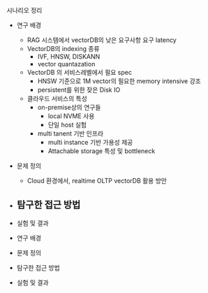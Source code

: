 
시나리오 정리

- 연구 배경
	- RAG 시스템에서 vectorDB의 낮은 요구사항 요구 latency  
	- VectorDB의 indexing 종류
		- IVF, HNSW, DISKANN
		- vector quantazation
	- VectorDB 의 서비스레벨에서 필요 spec
		- HNSW 기준으로 1M vector의 필요한 memory intensive 강조
		- persistent를 위한 잦은 Disk IO
	- 클라우드 서비스의 특성
		- on-premise상의 연구들
			- local NVME 사용
			- 단일 host 실험
		- multi tanent 기반 인프라
			- multi instance 기반 가용성 제공
			- Attachable storage 특성 및 bottleneck
- 문제 정의 
	- Cloud 환경에서, realtime OLTP vectorDB 활용 방안
- 탐구한 접근 방법
	-  
- 실험 및 결과


- 연구 배경
- 문제 정의 
- 탐구한 접근 방법
- 실험 및 결과
